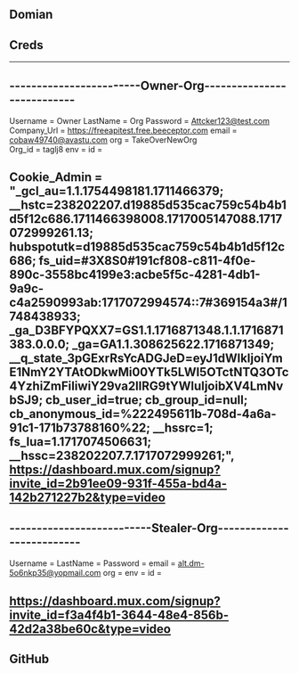 ## Domian 




## Creds 
------------------------------------------------------------
------------------------Owner-Org---------------------------
------------------------------------------------------------

Username = Owner
LastName = Org
Password =  Attcker123@test.com
Company_Url = https://freeapitest.free.beeceptor.com
email = cobaw49740@avastu.com
org = TakeOverNewOrg  
Org_id = taglj8
env = 
id = 

Cookie_Admin = 
	"_gcl_au=1.1.1754498181.1711466379; __hstc=238202207.d19885d535cac759c54b4b1d5f12c686.1711466398008.1717005147088.1717072999261.13; hubspotutk=d19885d535cac759c54b4b1d5f12c686; fs_uid=#3X8S0#191cf808-c811-4f0e-890c-3558bc4199e3:acbe5f5c-4281-4db1-9a9c-c4a2590993ab:1717072994574::7#369154a3#/1748438933; _ga_D3BFYPQXX7=GS1.1.1716871348.1.1.1716871383.0.0.0; _ga=GA1.1.308625622.1716871349; __q_state_3pGExrRsYcADGJeD=eyJ1dWlkIjoiYmE1NmY2YTAtODkwMi00YTk5LWI5OTctNTQ3OTc4YzhiZmFiIiwiY29va2llRG9tYWluIjoibXV4LmNvbSJ9; cb_user_id=true; cb_group_id=null; cb_anonymous_id=%222495611b-708d-4a6a-91c1-171b73788160%22; __hssrc=1; fs_lua=1.1717074506631; __hssc=238202207.7.1717072999261;",
<https://dashboard.mux.com/signup?invite_id=2b91ee09-931f-455a-bd4a-142b271227b2&type=video>
---------------------------------------------------------------
--------------------------Stealer-Org--------------------------
---------------------------------------------------------------

Username = 
LastName = 
Password = 
email = alt.dm-5o6nkp35@yopmail.com
org = 
env = 
id = 

https://dashboard.mux.com/signup?invite_id=f3a4f4b1-3644-48e4-856b-42d2a38be60c&type=video
---------------------------------------------------------------


## GitHub 

